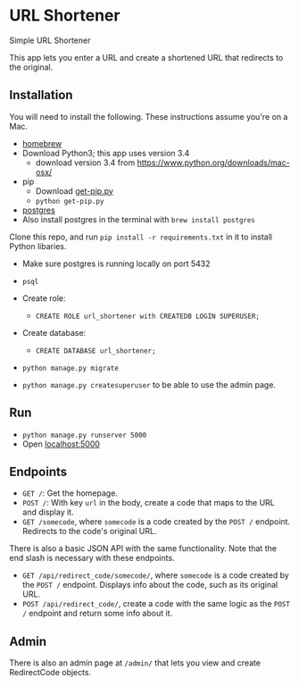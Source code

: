 # URL Shortener
Simple URL Shortener

This app lets you enter a URL and create a shortened URL that redirects to the original.

## Installation

You will need to install the following. These instructions assume you're on a Mac.
* [homebrew](http://brew.sh)
* Download Python3; this app uses version 3.4
  * download version 3.4 from https://www.python.org/downloads/mac-osx/
* pip
    * Download [get-pip.py](https://bootstrap.pypa.io/get-pip.py)
    * `python get-pip.py`
* [postgres](http://postgresapp.com)
* Also install postgres in the terminal with `brew install postgres`

Clone this repo, and run `pip install -r requirements.txt` in it to install Python libaries.

* Make sure postgres is running locally on port 5432
* `psql`
* Create role:
    * `CREATE ROLE url_shortener with CREATEDB LOGIN SUPERUSER;`
* Create database:
    * `CREATE DATABASE url_shortener;`

* `python manage.py migrate`
* `python manage.py createsuperuser` to be able to use the admin page.

## Run

* `python manage.py runserver 5000`
* Open [localhost:5000](localhost:5000)

## Endpoints

- `GET /`: Get the homepage.
- `POST /`: With key `url` in the body, create a code that maps to the URL and display it.
- `GET /somecode`, where `somecode` is a code created by the `POST /` endpoint. Redirects to the code's original URL.

There is also a basic JSON API with the same functionality.
Note that the end slash is necessary with these endpoints.
- `GET /api/redirect_code/somecode/`, where `somecode` is a code created by the `POST /` endpoint. Displays info about the code, such as its original URL.
- `POST /api/redirect_code/`, create a code with the same logic as the `POST /` endpoint and return some info about it.

## Admin

There is also an admin page at `/admin/` that lets you view and create RedirectCode objects.
